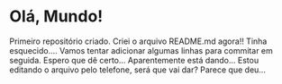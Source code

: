 # Olá, Mundo!
Primeiro repositório criado.
Criei o arquivo README.md agora!! Tinha esquecido....
Vamos tentar adicionar algumas linhas para commitar em seguida. Espero que dê certo...
Aparentemente está dando... 
Estou editando o arquivo pelo telefone, será que vai dar?
Parece que deu...
